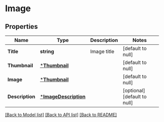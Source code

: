 # Image

## Properties
Name | Type | Description | Notes
------------ | ------------- | ------------- | -------------
**Title** | **string** | Image title | [default to null]
**Thumbnail** | [***Thumbnail**](thumbnail.md) |  | [default to null]
**Image** | [***Thumbnail**](thumbnail.md) |  | [default to null]
**Description** | [***ImageDescription**](image_description.md) |  | [optional] [default to null]

[[Back to Model list]](../README.md#documentation-for-models) [[Back to API list]](../README.md#documentation-for-api-endpoints) [[Back to README]](../README.md)

